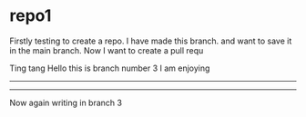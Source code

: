 # repo1
Firstly testing to create a repo.
I have made this branch.
and want to save it in the main branch.
Now I want to create a pull requ





Ting tang Hello 
this is branch number 3
I am enjoying
_______________________________________
*********************************


Now again writing in branch 3
